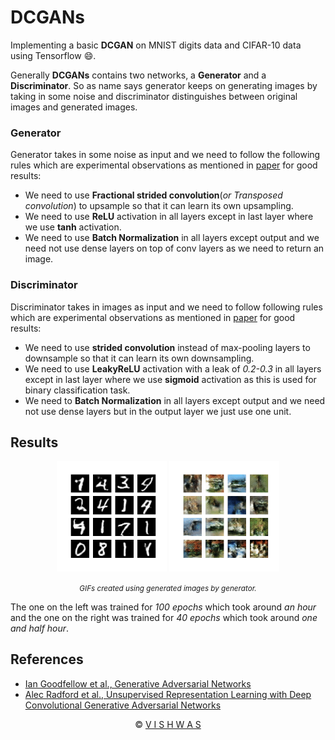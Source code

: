 # DCGANs

Implementing a basic **DCGAN** on MNIST digits data and CIFAR-10 data using Tensorflow :smile:.

Generally **DCGANs** contains two networks, a **Generator** and a **Discriminator**. So as name says generator keeps on generating images by taking in some noise and discriminator distinguishes between original images and generated images.

### Generator

Generator takes in some noise as input and we need to follow the following rules which are experimental observations as mentioned in [paper][2] for good results:

* We need to use **Fractional strided convolution**(*or Transposed convolution*) to upsample so that it can learn its own upsampling.
* We need to use **ReLU** activation in all layers except in last layer where we use **tanh** activation.
* We need to use **Batch Normalization** in all layers except output and we need not use dense layers on top of conv layers as we need to return an image.

### Discriminator

Discriminator takes in images as input and we need to follow following rules which are experimental observations as mentioned in [paper][2] for good results:

* We need to use **strided convolution** instead of max-pooling layers to downsample so that it can learn its own downsampling.
* We need to use **LeakyReLU** activation with a leak of *0.2-0.3* in all layers except in last layer where we use **sigmoid** activation as this is used for binary classification task.
* We need to **Batch Normalization** in all layers except output and we need not use dense layers but in the output layer we just use one unit.

## Results

<div align="center">
    <p><img src="images/Generating_Digits.gif" width=35%>
        <img src="images/Generating_Images.gif" width=35%></p>
    <small><i>GIFs created using generated images by generator.</i></small>
</div>



The one on the left was trained for *100 epochs* which took around *an hour* and the one on the right was trained for *40 epochs* which took around *one and half hour*.  

## References

* [Ian Goodfellow et al., Generative Adversarial Networks][1]
* [Alec Radford et al., Unsupervised Representation Learning with Deep Convolutional Generative Adversarial Networks][2]

[1]:https://arxiv.org/abs/1406.2661
[2]:https://arxiv.org/abs/1511.06434

<div align="center"><smal>&copy <a href="https://github.com/vstark21">V I S H W A S</a></small></div>

